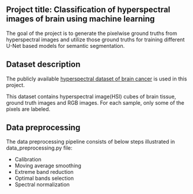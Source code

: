 ## Project title: Classification of hyperspectral images of brain using machine learning ## 
The goal of the project is to generate the pixelwise ground truths from hyperspectral images and utilize those ground truths for training different U-Net based models for semantic segmentation.

## Dataset description ## 

The publicly available [hyperspectral dataset of brain cancer](https://hsibraindatabase.iuma.ulpgc.es/) is used in this project.

This dataset contains hyperspectral image(HSI) cubes of brain tissue, ground truth images and RGB images. For each sample, only some of the pixels are labeled. 

## Data preprocessing ##

The data preprocessing pipeline consists of below steps illustrated in data_preprocessing.py file:

- Calibration
- Moving average smoothing
- Extreme band reduction
- Optimal bands selection
- Spectral normalization


 



